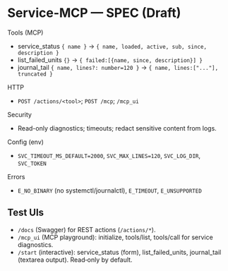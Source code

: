 # Service-MCP — SPEC (Draft)

Tools (MCP)
- service_status `{ name }` → `{ name, loaded, active, sub, since, description }`
- list_failed_units `{}` → `{ failed:[{name, since, description}] }`
- journal_tail `{ name, lines?: number=120 }` → `{ name, lines:["..."], truncated }`

HTTP
- `POST /actions/<tool>`; `POST /mcp`; `/mcp_ui`

Security
- Read-only diagnostics; timeouts; redact sensitive content from logs.

Config (env)
- `SVC_TIMEOUT_MS_DEFAULT=2000`, `SVC_MAX_LINES=120`, `SVC_LOG_DIR`, `SVC_TOKEN`

Errors
- `E_NO_BINARY` (no systemctl/journalctl), `E_TIMEOUT`, `E_UNSUPPORTED`

## Test UIs
- `/docs` (Swagger) for REST actions (`/actions/*`).
- `/mcp_ui` (MCP playground): initialize, tools/list, tools/call for service diagnostics.
- `/start` (interactive): service_status (form), list_failed_units, journal_tail (textarea output). Read‑only by default.
